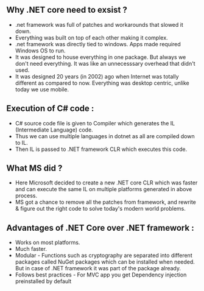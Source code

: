 ## Why .NET core need to exsist ?

- .net framework was full of patches and workarounds that slowed it down.
- Everything was built on top of each other making it complex.
- .net framework was directly tied to windows. Apps made required Windows OS to run.
- It was designed to house everything in one package. But always we don't need everything. It was like an unnecesssary overhead that didn't used.
- It was designed 20 years (in 2002) ago when Internet was totally different as compared to now. Everything was desktop centric, unlike today we use mobile.

## Execution of C# code :

- C# source code file is given to Compiler which generates the IL (Intermediate Language) code.
- Thus we can use multiple languages in dotnet as all are compiled down to IL.
- Then IL is passed to .NET framework CLR which executes this code.

## What MS did ?

- Here Microsoft decided to create a new .NET core CLR which was faster and can execute the same IL on multiple platforms generated in above process.
- MS got a chance to remove all the patches from framework, and rewrite & figure out the right code to solve today's modern world problems.

## Advantages of .NET Core over .NET framework :

- Works on most platforms.
- Much faster.
- Modular - Functions such as cryptography are separated into different packages called NuGet packages which can be installed when needed. But in case of .NET framework it was part of the package already.
- Follows best practices - For MVC app you get Dependency injection preinstalled by default
